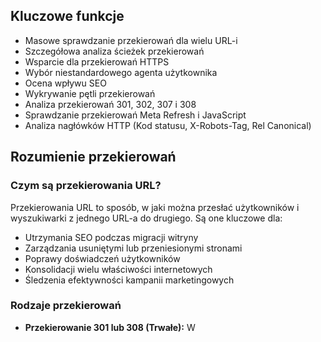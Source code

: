 ## Kluczowe funkcje

- Masowe sprawdzanie przekierowań dla wielu URL-i
- Szczegółowa analiza ścieżek przekierowań
- Wsparcie dla przekierowań HTTPS
- Wybór niestandardowego agenta użytkownika
- Ocena wpływu SEO
- Wykrywanie pętli przekierowań
- Analiza przekierowań 301, 302, 307 i 308
- Sprawdzanie przekierowań Meta Refresh i JavaScript
- Analiza nagłówków HTTP (Kod statusu, X-Robots-Tag, Rel Canonical)

## Rozumienie przekierowań

### Czym są przekierowania URL?

Przekierowania URL to sposób, w jaki można przesłać użytkowników i wyszukiwarki z jednego URL-a do drugiego. Są one kluczowe dla:

- Utrzymania SEO podczas migracji witryny
- Zarządzania usuniętymi lub przeniesionymi stronami
- Poprawy doświadczeń użytkowników
- Konsolidacji wielu właściwości internetowych
- Śledzenia efektywności kampanii marketingowych

### Rodzaje przekierowań

- **Przekierowanie 301 lub 308 (Trwałe):** W
